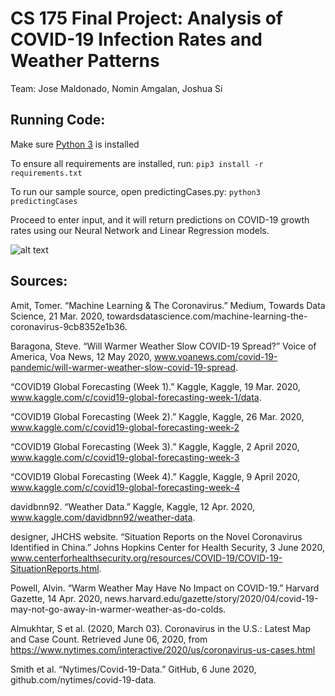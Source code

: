 # CS 175 Final Project: Analysis of COVID-19 Infection Rates and Weather Patterns

Team: Jose Maldonado, Nomin Amgalan, Joshua Si

## Running Code:

Make sure [Python 3](https://www.python.org/downloads/) is installed

To ensure all requirements are installed, run:
```pip3 install -r requirements.txt```

To run our sample source, open predictingCases.py:
```python3 predictingCases```

Proceed to enter input, and it will return predictions on COVID-19 growth rates using our Neural Network and Linear Regression models.

![alt text](sample_output.png)

## Sources:

Amit, Tomer. “Machine Learning & The Coronavirus.” Medium, Towards Data Science, 21 Mar. 2020, towardsdatascience.com/machine-learning-the-coronavirus-9cb8352e1b36.

Baragona, Steve. “Will Warmer Weather Slow COVID-19 Spread?” Voice of America, Voa News, 12 May 2020, www.voanews.com/covid-19-pandemic/will-warmer-weather-slow-covid-19-spread.

“COVID19 Global Forecasting (Week 1).” Kaggle, Kaggle, 19 Mar. 2020, www.kaggle.com/c/covid19-global-forecasting-week-1/data.

“COVID19 Global Forecasting (Week 2).” Kaggle, Kaggle, 26 Mar. 2020, www.kaggle.com/c/covid19-global-forecasting-week-2

“COVID19 Global Forecasting (Week 3).” Kaggle, Kaggle, 2 April 2020, www.kaggle.com/c/covid19-global-forecasting-week-3

“COVID19 Global Forecasting (Week 4).” Kaggle, Kaggle, 9 April 2020, www.kaggle.com/c/covid19-global-forecasting-week-4

davidbnn92. “Weather Data.” Kaggle, Kaggle, 12 Apr. 2020, www.kaggle.com/davidbnn92/weather-data.

designer, JHCHS website. “Situation Reports on the Novel Coronavirus Identified in China.” Johns Hopkins Center for Health Security, 3 June 2020, www.centerforhealthsecurity.org/resources/COVID-19/COVID-19-SituationReports.html.

Powell, Alvin. “Warm Weather May Have No Impact on COVID-19.” Harvard Gazette, 14 Apr. 2020, news.harvard.edu/gazette/story/2020/04/covid-19-may-not-go-away-in-warmer-weather-as-do-colds.

Almukhtar, S et al. (2020, March 03). Coronavirus in the U.S.: Latest Map and Case Count. Retrieved June 06, 2020, from https://www.nytimes.com/interactive/2020/us/coronavirus-us-cases.html

Smith et al. “Nytimes/Covid-19-Data.” GitHub, 6 June 2020, github.com/nytimes/covid-19-data.
